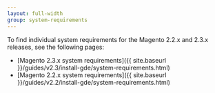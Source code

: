 ```yaml
---
layout: full-width
group: system-requirements
---
```


To find individual system requirements for the Magento 2.2.x and 2.3.x releases, see the following pages:

* [Magento 2.3.x system requirements]({{ site.baseurl }}/guides/v2.3/install-gde/system-requirements.html)
* [Magento 2.2.x system requirements]({{ site.baseurl }}/guides/v2.2/install-gde/system-requirements.html)
